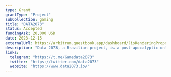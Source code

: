 ```yaml
---
type: Grant
grantType: "Project"
subCollection: gaming
title: "DATA2073"
status: Accepted
fundingAsk: 20,000 USD
date: 2023-12-15
externalUrl: https://arbitrum.questbook.app/dashboard/?isRenderingProposalBody=true&proposalId=0x5f9&chainId=10&role=community&grantId=0xbf93fc6825b5e9ba9a3d7fcf3d14cdfcf3b4c734
description: "Data 2073, a Brazilian project, is a post-apocalyptic online turn-based card game emphasizing strategy and narrative."
links:
  telegram: "https://t.me/Gamedata2073"
  twitter: "https://twitter.com/data2073"
  website: "https://www.data2073.io/"
---
```

